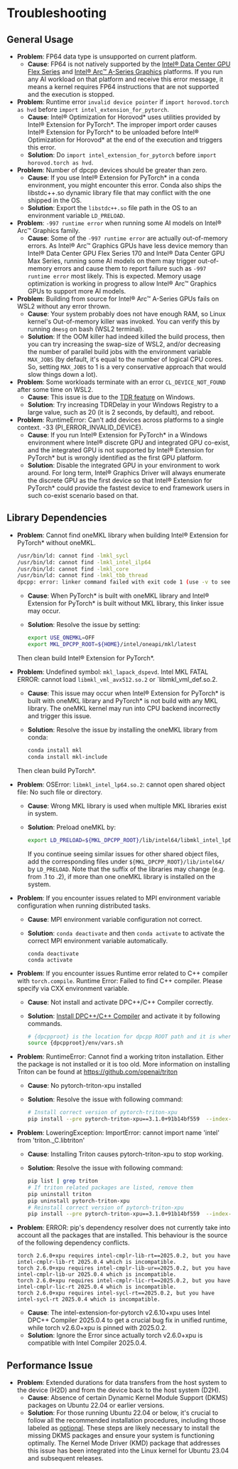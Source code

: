 Troubleshooting
===============

## General Usage

- **Problem**: FP64 data type is unsupported on current platform.
  - **Cause**: FP64 is not natively supported by the [Intel® Data Center GPU Flex Series](https://www.intel.com/content/www/us/en/products/docs/discrete-gpus/data-center-gpu/flex-series/overview.html) and [Intel® Arc™ A-Series Graphics](https://www.intel.com/content/www/us/en/products/details/discrete-gpus/arc.html) platforms.
    If you run any AI workload on that platform and receive this error message, it means a kernel requires FP64 instructions that are not supported and the execution is stopped.
- **Problem**: Runtime error `invalid device pointer` if `import horovod.torch as hvd` before `import intel_extension_for_pytorch`.
  - **Cause**: Intel® Optimization for Horovod\* uses utilities provided by Intel® Extension for PyTorch\*. The improper import order causes Intel® Extension for PyTorch\* to be unloaded before Intel®
    Optimization for Horovod\* at the end of the execution and triggers this error.
  - **Solution**: Do `import intel_extension_for_pytorch` before `import horovod.torch as hvd`.
- **Problem**: Number of dpcpp devices should be greater than zero.
  - **Cause**: If you use Intel® Extension for PyTorch\* in a conda environment, you might encounter this error. Conda also ships the libstdc++.so dynamic library file that may conflict with the one shipped in the OS.
  - **Solution**: Export the `libstdc++.so` file path in the OS to an environment variable `LD_PRELOAD`.
- **Problem**: `-997 runtime error` when running some AI models on Intel® Arc™ Graphics family.
  - **Cause**:  Some of the `-997 runtime error` are actually out-of-memory errors. As Intel® Arc™ Graphics GPUs have less device memory than Intel® Data Center GPU Flex Series 170 and Intel® Data Center GPU
    Max  Series, running some AI models on them may trigger out-of-memory errors and cause them to report failure such as `-997 runtime error` most likely. This is expected. Memory usage optimization is working in progress to allow Intel® Arc™ Graphics GPUs to support more AI models.
- **Problem**: Building from source for Intel® Arc™ A-Series GPUs fails on WSL2 without any error thrown.
  - **Cause**: Your system probably does not have enough RAM, so Linux kernel's Out-of-memory killer was invoked. You can verify this by running `dmesg` on bash (WSL2 terminal).
  - **Solution**: If the OOM killer had indeed killed the build process, then you can try increasing the swap-size of WSL2, and/or decreasing the number of parallel build jobs with the environment
    variable `MAX_JOBS` (by default, it's equal to the number of logical CPU cores. So, setting `MAX_JOBS` to 1 is a very conservative approach that would slow things down a lot).
- **Problem**: Some workloads terminate with an error `CL_DEVICE_NOT_FOUND` after some time on WSL2.
  - **Cause**:  This issue is due to the [TDR feature](https://learn.microsoft.com/en-us/windows-hardware/drivers/display/tdr-registry-keys#tdrdelay) on Windows.
  - **Solution**: Try increasing TDRDelay in your Windows Registry to a large value, such as 20 (it is 2 seconds, by default), and reboot.
- **Problem**: RuntimeError: Can't add devices across platforms to a single context. -33 (PI_ERROR_INVALID_DEVICE).
  - **Cause**: If you run Intel® Extension for PyTorch\* in a Windows environment where Intel® discrete GPU and integrated GPU co-exist, and the integrated GPU is not supported by Intel® Extension for PyTorch\* but is wrongly identified as the first GPU platform.
  - **Solution**: Disable the integrated GPU in your environment to work around. For long term, Intel® Graphics Driver will always enumerate the discrete GPU as the first device so that Intel® Extension for PyTorch\* could provide the fastest device to end framework users in such co-exist scenario based on that.

## Library Dependencies

- **Problem**: Cannot find oneMKL library when building Intel® Extension for PyTorch\* without oneMKL.

  ```bash
  /usr/bin/ld: cannot find -lmkl_sycl
  /usr/bin/ld: cannot find -lmkl_intel_ilp64
  /usr/bin/ld: cannot find -lmkl_core
  /usr/bin/ld: cannot find -lmkl_tbb_thread
  dpcpp: error: linker command failed with exit code 1 (use -v to see invocation)
  ```

  - **Cause**: When PyTorch\* is built with oneMKL library and Intel® Extension for PyTorch\* is built without MKL library, this linker issue may occur.
  - **Solution**: Resolve the issue by setting:

    ```bash
    export USE_ONEMKL=OFF
    export MKL_DPCPP_ROOT=${HOME}/intel/oneapi/mkl/latest
    ```

   Then clean build Intel® Extension for PyTorch\*.

- **Problem**: Undefined symbol: `mkl_lapack_dspevd`. Intel MKL FATAL ERROR: cannot load `libmkl_vml_avx512.so.2` or `libmkl_vml_def.so.2.
  - **Cause**: This issue may occur when Intel® Extension for PyTorch\* is built with oneMKL library and PyTorch\* is not build with any MKL library. The oneMKL kernel may run into CPU backend incorrectly
    and trigger this issue.
  - **Solution**: Resolve the issue by installing the oneMKL library from conda:

    ```bash
    conda install mkl
    conda install mkl-include
    ```

   Then clean build PyTorch\*.

- **Problem**: OSError: `libmkl_intel_lp64.so.2`: cannot open shared object file: No such file or directory.
  - **Cause**: Wrong MKL library is used when multiple MKL libraries exist in system.
  - **Solution**: Preload oneMKL by:

    ```bash
    export LD_PRELOAD=${MKL_DPCPP_ROOT}/lib/intel64/libmkl_intel_lp64.so.2:${MKL_DPCPP_ROOT}/lib/intel64/libmkl_intel_ilp64.so.2:${MKL_DPCPP_ROOT}/lib/intel64/libmkl_gnu_thread.so.2:${MKL_DPCPP_ROOT}/lib/intel64/libmkl_core.so.2:${MKL_DPCPP_ROOT}/lib/intel64/libmkl_sycl.so.2
    ```

    If you continue seeing similar issues for other shared object files, add the corresponding files under `${MKL_DPCPP_ROOT}/lib/intel64/` by `LD_PRELOAD`. Note that the suffix of the libraries may change (e.g. from .1 to .2), if more than one oneMKL library is installed on the system.

- **Problem**: If you encounter issues related to MPI environment variable configuration when running distributed tasks.
  - **Cause**: MPI environment variable configuration not correct.
  - **Solution**: `conda deactivate` and then `conda activate` to activate the correct MPI environment variable automatically.

    ```
    conda deactivate
    conda activate
    ```

- **Problem**: If you encounter issues Runtime error related to C++ compiler with `torch.compile`. Runtime Error: Failed to find C++ compiler. Please specify via CXX environment variable.
  - **Cause**: Not install and activate DPC++/C++ Compiler correctly.
  - **Solution**: [Install DPC++/C++ Compiler](https://www.intel.com/content/www/us/en/developer/tools/oneapi/dpc-compiler-download.html) and activate it by following commands.
 
    ```bash
    # {dpcpproot} is the location for dpcpp ROOT path and it is where you installed oneAPI DPCPP, usually it is /opt/intel/oneapi/compiler/latest or ~/intel/oneapi/compiler/latest
    source {dpcpproot}/env/vars.sh
    ```

- **Problem**: RuntimeError: Cannot find a working triton installation. Either the package is not installed or it is too old. More information on installing Triton can be found at https://github.com/openai/triton
  - **Cause**: No pytorch-triton-xpu installed
  - **Solution**: Resolve the issue with following command:

    ```bash
    # Install correct version of pytorch-triton-xpu
    pip install --pre pytorch-triton-xpu==3.1.0+91b14bf559  --index-url https://download.pytorch.org/whl/nightly/xpu
    ```

- **Problem**: LoweringException: ImportError: cannot import name 'intel' from 'triton._C.libtriton'
  - **Cause**: Installing Triton causes pytorch-triton-xpu to stop working.
  - **Solution**: Resolve the issue with following command:

    ```bash
    pip list | grep triton
    # If triton related packages are listed, remove them
    pip uninstall triton
    pip uninstall pytorch-triton-xpu
    # Reinstall correct version of pytorch-triton-xpu
    pip install --pre pytorch-triton-xpu==3.1.0+91b14bf559  --index-url https://download.pytorch.org/whl/nightly/xpu
    ```

- **Problem**: ERROR: pip's dependency resolver does not currently take into account all the packages that are installed. This behaviour is the source of the following dependency conflicts.

  ```
  torch 2.6.0+xpu requires intel-cmplr-lib-rt==2025.0.2, but you have intel-cmplr-lib-rt 2025.0.4 which is incompatible.
  torch 2.6.0+xpu requires intel-cmplr-lib-ur==2025.0.2, but you have intel-cmplr-lib-ur 2025.0.4 which is incompatible.
  torch 2.6.0+xpu requires intel-cmplr-lic-rt==2025.0.2, but you have intel-cmplr-lic-rt 2025.0.4 which is incompatible.
  torch 2.6.0+xpu requires intel-sycl-rt==2025.0.2, but you have intel-sycl-rt 2025.0.4 which is incompatible.
  ```
  
  - **Cause**: The intel-extension-for-pytorch v2.6.10+xpu uses Intel DPC++ Compiler 2025.0.4 to get a crucial bug fix in unified runtime, while torch v2.6.0+xpu is pinned with 2025.0.2.
  - **Solution**: Ignore the Error since actually torch v2.6.0+xpu is compatible with Intel Compiler 2025.0.4.

## Performance Issue

- **Problem**: Extended durations for data transfers from the host system to the device (H2D) and from the device back to the host system (D2H).
  - **Cause**: Absence of certain Dynamic Kernel Module Support (DKMS) packages on Ubuntu 22.04 or earlier versions.
  - **Solution**: For those running Ubuntu 22.04 or below, it's crucial to follow all the recommended installation procedures, including those labeled as [optional](https://dgpu-docs.intel.com/driver/client/overview.html#optional-out-of-tree-kernel-mode-driver-install). These steps are likely necessary to install the missing DKMS packages and ensure your system is functioning optimally. The Kernel Mode Driver (KMD) package that addresses this issue has been integrated into the Linux kernel for Ubuntu 23.04 and subsequent releases.

